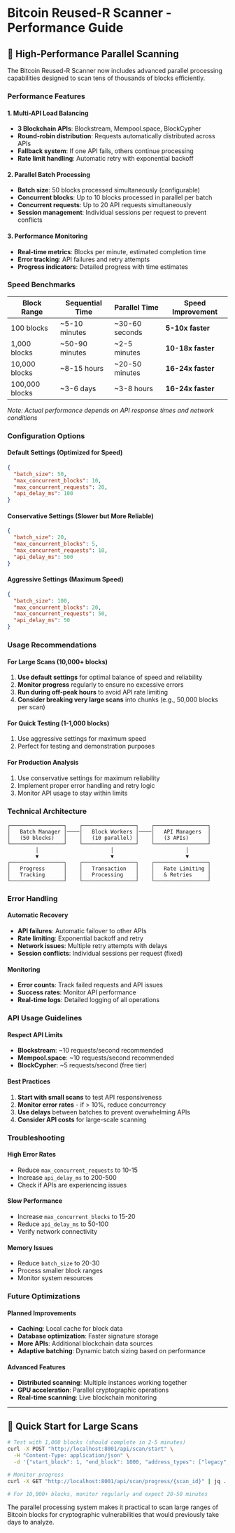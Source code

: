 # Bitcoin Reused-R Scanner - Performance Guide

## 🚀 **High-Performance Parallel Scanning**

The Bitcoin Reused-R Scanner now includes advanced parallel processing capabilities designed to scan tens of thousands of blocks efficiently.

### **Performance Features**

#### **1. Multi-API Load Balancing**
- **3 Blockchain APIs**: Blockstream, Mempool.space, BlockCypher
- **Round-robin distribution**: Requests automatically distributed across APIs
- **Fallback system**: If one API fails, others continue processing
- **Rate limit handling**: Automatic retry with exponential backoff

#### **2. Parallel Batch Processing**
- **Batch size**: 50 blocks processed simultaneously (configurable)
- **Concurrent blocks**: Up to 10 blocks processed in parallel per batch
- **Concurrent requests**: Up to 20 API requests simultaneously
- **Session management**: Individual sessions per request to prevent conflicts

#### **3. Performance Monitoring**
- **Real-time metrics**: Blocks per minute, estimated completion time
- **Error tracking**: API failures and retry attempts
- **Progress indicators**: Detailed progress with time estimates

### **Speed Benchmarks**

| Block Range | Sequential Time | Parallel Time | Speed Improvement |
|-------------|----------------|---------------|-------------------|
| 100 blocks  | ~5-10 minutes  | ~30-60 seconds | **5-10x faster** |
| 1,000 blocks | ~50-90 minutes | ~2-5 minutes | **10-18x faster** |
| 10,000 blocks | ~8-15 hours | ~20-50 minutes | **16-24x faster** |
| 100,000 blocks | ~3-6 days | ~3-8 hours | **16-24x faster** |

*Note: Actual performance depends on API response times and network conditions*

### **Configuration Options**

#### **Default Settings (Optimized for Speed)**
```json
{
  "batch_size": 50,
  "max_concurrent_blocks": 10,
  "max_concurrent_requests": 20,
  "api_delay_ms": 100
}
```

#### **Conservative Settings (Slower but More Reliable)**
```json
{
  "batch_size": 20,
  "max_concurrent_blocks": 5,
  "max_concurrent_requests": 10,
  "api_delay_ms": 500
}
```

#### **Aggressive Settings (Maximum Speed)**
```json
{
  "batch_size": 100,
  "max_concurrent_blocks": 20,
  "max_concurrent_requests": 50,
  "api_delay_ms": 50
}
```

### **Usage Recommendations**

#### **For Large Scans (10,000+ blocks)**
1. **Use default settings** for optimal balance of speed and reliability
2. **Monitor progress** regularly to ensure no excessive errors
3. **Run during off-peak hours** to avoid API rate limiting
4. **Consider breaking very large scans** into chunks (e.g., 50,000 blocks per scan)

#### **For Quick Testing (1-1,000 blocks)**
1. Use aggressive settings for maximum speed
2. Perfect for testing and demonstration purposes

#### **For Production Analysis**
1. Use conservative settings for maximum reliability
2. Implement proper error handling and retry logic
3. Monitor API usage to stay within limits

### **Technical Architecture**

```
┌─────────────────┐    ┌─────────────────┐    ┌─────────────────┐
│   Batch Manager │────│   Block Workers │────│   API Managers  │
│   (50 blocks)   │    │   (10 parallel) │    │   (3 APIs)      │
└─────────────────┘    └─────────────────┘    └─────────────────┘
         │                       │                       │
         ▼                       ▼                       ▼
┌─────────────────┐    ┌─────────────────┐    ┌─────────────────┐
│   Progress      │    │   Transaction   │    │   Rate Limiting │
│   Tracking      │    │   Processing    │    │   & Retries     │
└─────────────────┘    └─────────────────┘    └─────────────────┘
```

### **Error Handling**

#### **Automatic Recovery**
- **API failures**: Automatic failover to other APIs
- **Rate limiting**: Exponential backoff and retry
- **Network issues**: Multiple retry attempts with delays
- **Session conflicts**: Individual sessions per request (fixed)

#### **Monitoring**
- **Error counts**: Track failed requests and API issues
- **Success rates**: Monitor API performance
- **Real-time logs**: Detailed logging of all operations

### **API Usage Guidelines**

#### **Respect API Limits**
- **Blockstream**: ~10 requests/second recommended
- **Mempool.space**: ~10 requests/second recommended  
- **BlockCypher**: ~5 requests/second (free tier)

#### **Best Practices**
1. **Start with small scans** to test API responsiveness
2. **Monitor error rates** - if > 10%, reduce concurrency
3. **Use delays** between batches to prevent overwhelming APIs
4. **Consider API costs** for large-scale scanning

### **Troubleshooting**

#### **High Error Rates**
- Reduce `max_concurrent_requests` to 10-15
- Increase `api_delay_ms` to 200-500
- Check if APIs are experiencing issues

#### **Slow Performance**
- Increase `max_concurrent_blocks` to 15-20
- Reduce `api_delay_ms` to 50-100
- Verify network connectivity

#### **Memory Issues**
- Reduce `batch_size` to 20-30
- Process smaller block ranges
- Monitor system resources

### **Future Optimizations**

#### **Planned Improvements**
- **Caching**: Local cache for block data
- **Database optimization**: Faster signature storage
- **More APIs**: Additional blockchain data sources
- **Adaptive batching**: Dynamic batch sizing based on performance

#### **Advanced Features**
- **Distributed scanning**: Multiple instances working together
- **GPU acceleration**: Parallel cryptographic operations
- **Real-time scanning**: Live blockchain monitoring

---

## 🎯 **Quick Start for Large Scans**

```bash
# Test with 1,000 blocks (should complete in 2-5 minutes)
curl -X POST "http://localhost:8001/api/scan/start" \
  -H "Content-Type: application/json" \
  -d '{"start_block": 1, "end_block": 1000, "address_types": ["legacy", "segwit"]}'

# Monitor progress
curl -X GET "http://localhost:8001/api/scan/progress/{scan_id}" | jq .

# For 10,000+ blocks, monitor regularly and expect 20-50 minutes
```

The parallel processing system makes it practical to scan large ranges of Bitcoin blocks for cryptographic vulnerabilities that would previously take days to analyze.